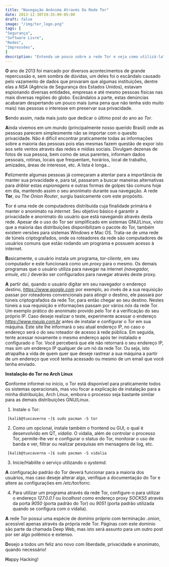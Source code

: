 ```yaml
---
title: "Navegação Anônima Através Da Rede Tor"
date: 2013-12-30T19:35:09-05:00
draft: false
image: "/img/tor_logo.png"
tags: [
"Segurança",
"Software Livre",
"Redes",
"Impressões",
]
description: "Entenda um pouco sobre a rede Tor e veja como utilizá-la"
---
```

**O** ano de 2013 foi marcado por diversos acontecimentos de grande repercussão e, sem sombra de dúvidas, um deles foi o escândalo causado pelo vazamento de dados que provaram que algumas instituições, dentre elas a *NSA* (Agência de Segurança dos Estados Unidos), estavam espionando diversas entidades, empresas e até mesmo pessoas físicas nas mais diversas regiões do globo. Escândalos a parte, estas denúncias acabaram despertando um pouco mais (uma pena que não tenha sido muito mais) nas pessoas o interesse em preservar sua privacidade.

**S**endo assim, nada mais justo que dedicar o último post do ano ao *Tor*.

**A**inda vivemos em um mundo (principalmente nosso querido Brasil) onde as pessoas parecem simplesmente não se importar com o quesito privacidade. Não é difícil encontrar praticamente todas as informações sobre a maioria das pessoas pois elas mesmas fazem questão de expor isto aos sete ventos através das redes e mídias sociais. Divulgam dezenas de fotos de sua pessoa, bem como de seus parentes, informam dados pessoais, rotinas, locais que frequentam, horários, local de trabalho, amizades, áreas de interesse, etc. A lista é longa...

**F**elizmente algumas pessoas já começaram a atentar para a importância de manter sua privacidade e, para tal, passaram a buscar maneiras alternativas para *driblar* estas *espionagens* e outras formas de golpes tão comuns hoje em dia, mantendo assim o seu anonimato durante sua navegação. A rede **Tor**, ou *The Onion Router*, surgiu basicamente com este propósito.

**T**or é uma rede de computadores distribuída cuja finalidade primária é manter o anonimato na *internet*. Seu objetivo básico é garantir a privacidade e anonimato do usuário que está navegando através desta rede. Apesar de o uso do Tor ser simplificado em sistemas GNU/Linux, visto que a maioria das distribuições disponibilizam o pacote do Tor, também existem versões para sistemas Windows e Mac OS. Trata-se de uma rede de túneis criptografados, onde os roteadores da rede são computadores de usuários comuns que estão rodando um programa e possuem acesso à internet.

**B**asicamente, o usuário instala um programa, *tor-cliente*, em seu computador e este funcionará como um *proxy* para o mesmo. Os demais programas que o usuário utiliza para navegar na internet *(navegador, emule, etc.)* deverão ser configurados para navegar através deste proxy.

**A** partir daí, quando o usuário digitar em seu navegador o endereço destino, *https://www.google.com* por exemplo, ao invés de a sua requisição passar por roteadores convencionais para atingir o destino, ele passará por túneis criptografados da rede Tor, para então chegar ao seu destino. Nestes túneis a sua requisição e informações passam por vários *nós* da rede Tor. Um exemplo prático do anonimato provido pelo Tor é a verificação do seu próprio IP. Caso deseje realizar o teste, experimente acessar o endereço *https://www.meuip.com.br* antes de instalar e configurar o Tor em sua máquina. Este site lhe informará o seu atual endereço IP, no caso o endereço será o do seu roteador de acesso à rede pública. Em seguida, tente acessar novamente o mesmo endereço após ter instalado e configurado o Tor. Você perceberá que ele não retornará o seu endereço IP, mas sim um endereço IP qualquer de um nó da rede Tor. Ou seja, isto atrapalha a vida de quem quer que deseje rastrear a sua máquina a partir de um endereço que você tenha acessado ou mesmo de um email que você tenha enviado.

**Instalação do Tor no Arch Linux**

**C**onforme informei no início, o Tor está disponível para praticamente todos os sistemas operacionais, mas vou focar a explicação de instalação para a minha distribuição, Arch Linux, embora o processo seja bastante similar para as demais distribuições GNU/Linux.

1. Instale o Tor:

```
 [kalib@tuxcaverna ~]$ sudo pacman -S tor
```

2. Como um opcional, instale também o frontend ou GUI, o qual é desenvolvido em QT, *vidalia*. O vidalia, além de controlar o processo Tor, permite-lhe ver e configurar o status do Tor, monitorar o uso de banda e ver, filtrar ou realizar pesquisas em mensagens de log, etc.

```
 [kalib@tuxcaverna ~]$ sudo pacman -S vidalia
```

3. Inicie/Habilite o serviço utilizando o *systemd*.

**A** configuração padrão do Tor deverá funcionar para a maioria dos usuários, mas caso deseje alterar algo, verifique a documentação do Tor e altere as configurações em */etc/tor/torrc*.

4. Para utilizar um programa através da rede Tor, configure-o para utilizar o endereço *127.0.0.1* ou *localhost* como endereço proxy *SOCKS5* através da porta *9050* (porta padrão do Tor) ou *9051* (porta padrão utilizada quando se configura com o vidalia).

**A** rede Tor possui uma espécie de domínio próprio com terminação *.onion*, acessível apenas através da própria rede Tor. Páginas com este domínio são parte da chamada Deep Web, mas isto será assunto para um outro post por ser algo polêmico e extenso.

**D**esejo a todos um feliz ano novo com liberdade, privacidade e anonimato, quando necessário!

**H**appy Hacking!
